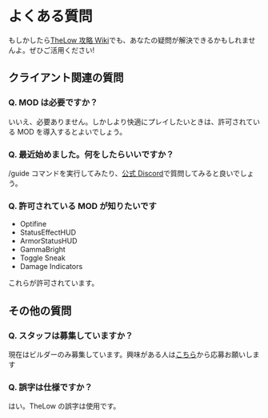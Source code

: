 # よくある質問

もしかしたら[TheLow 攻略 Wiki](https://wikiwiki.jp/thelow/)でも、あなたの疑問が解決できるかもしれませんよ。ぜひご活用ください!

## クライアント関連の質問

### Q. MOD は必要ですか？

いいえ、必要ありません。しかしより快適にプレイしたいときは、許可されている MOD を導入するとよいでしょう。

### Q. 最近始めました。何をしたらいいですか？

/guide コマンドを実行してみたり、[公式 Discord](https://discord.gg/kVyPVky)で質問してみると良いでしょう。

### Q. 許可されている MOD が知りたいです

- Optifine
- StatusEffectHUD
- ArmorStatusHUD
- GammaBright
- Toggle Sneak
- Damage Indicators

これらが許可されています。

## その他の質問

### Q. スタッフは募集していますか？

現在はビルダーのみ募集しています。興味がある人は[こちら](https://forms.gle/awRAZbf7FJ22tSxu7)から応募お願いします

### Q. 誤字は仕様ですか？

はい。TheLow の誤字は使用です。
